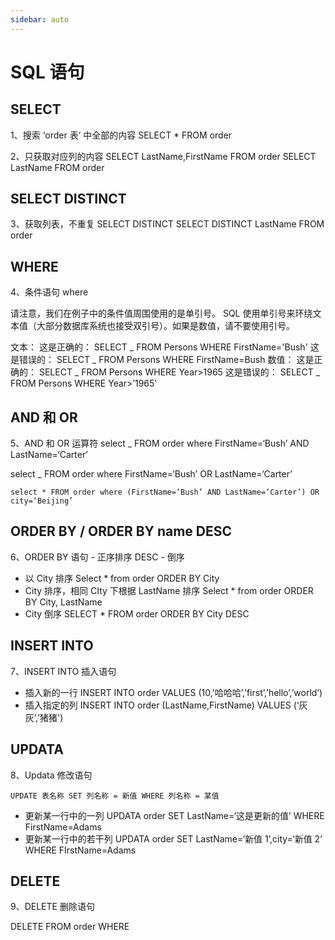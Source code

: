 ```yaml
---
sidebar: auto
---
```


# SQL 语句

## SELECT

1、搜索 ‘order 表’ 中全部的内容
SELECT \* FROM order

2、只获取对应列的内容
SELECT LastName,FirstName FROM order
SELECT LastName FROM order

## SELECT DISTINCT

3、获取列表，不重复 SELECT DISTINCT
SELECT DISTINCT LastName FROM order

## WHERE

4、条件语句 where

请注意，我们在例子中的条件值周围使用的是单引号。
SQL 使用单引号来环绕文本值（大部分数据库系统也接受双引号）。如果是数值，请不要使用引号。

文本：
这是正确的：
SELECT _ FROM Persons WHERE FirstName='Bush'
这是错误的：
SELECT _ FROM Persons WHERE FirstName=Bush
数值：
这是正确的：
SELECT _ FROM Persons WHERE Year>1965
这是错误的：
SELECT _ FROM Persons WHERE Year>’1965'

## AND 和 OR

5、AND 和 OR 运算符
select \_ FROM order where FirstName=‘Bush’ AND LastName=‘Carter’

select \_ FROM order where FirstName=‘Bush’ OR LastName=‘Carter’

    select * FROM order where (FirstName=‘Bush’ AND LastName=‘Carter’) OR city=‘Beijing’

## ORDER BY / ORDER BY name DESC

6、ORDER BY 语句 - 正序排序 DESC - 倒序

- 以 City 排序
  Select \* from order ORDER BY City
- City 排序，相同 CIty 下根据 LastName 排序
  Select \* from order ORDER BY City, LastName
- City 倒序
  SELECT \* FROM order ORDER BY City DESC

## INSERT INTO

7、INSERT INTO 插入语句

- 插入新的一行
  INSERT INTO order VALUES (10,'哈哈哈’,’first’,’hello’,’world’)
- 插入指定的列
  INSERT INTO order (LastName,FirstName) VALUES (‘灰灰’,’猪猪')

## UPDATA

8、Updata 修改语句

    UPDATE 表名称 SET 列名称 = 新值 WHERE 列名称 = 某值

- 更新某一行中的一列
  UPDATA order SET LastName=‘这是更新的值’ WHERE FirstName=Adams
- 更新某一行中的若干列
  UPDATA order SET LastName=‘新值 1’,city=‘新值 2’ WHERE FIrstName=Adams

## DELETE

9、DELETE 删除语句

DELETE FROM order WHERE

<!-- 评论 -->
<ClientOnly>
  <livere/>
</ClientOnly>
